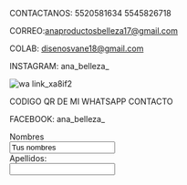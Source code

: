 CONTACTANOS:
5520581634
5545826718


CORREO:anaproductosbelleza17@gmail.com


COLAB: disenosvane18@gmail.com

INSTAGRAM: ana_belleza_

![wa link_xa8if2](https://user-images.githubusercontent.com/100052822/158484680-01dd80f9-77ed-413e-a527-03d7dfa65291.png)

CODIGO QR DE MI WHATSAPP CONTACTO

FACEBOOK: ana_belleza_

<form>
  <label for="name">Nombres</label><br>
  <input type="text" id="name "name="name" value="Tus nombres"><br>
  <label for="lname">Apellidos:</label><br>
  <input type="text" id="lname" name="lname" value"Tus Apellidos"><br>
</form>
  

